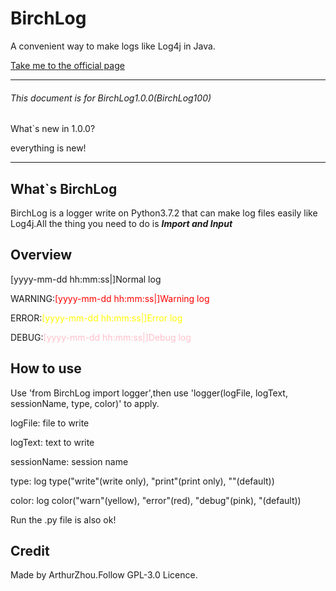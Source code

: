 # BirchLog
A convenient way to make logs like Log4j in Java.

[Take me to the official page](https://github.com/ArthurZhou/BirchLog)
***
###### *This document is for BirchLog1.0.0(BirchLog100)*
What`s new in 1.0.0?

everything is new!
***

## What`s BirchLog
BirchLog is a logger write on Python3.7.2 that can make log files easily like Log4j.All the thing you need to do is 
***Import and Input***

## Overview
[yyyy-mm-dd hh:mm:ss|<session name>]Normal log

WARNING:<span style="color:red">[yyyy-mm-dd hh:mm:ss|<session name>]Warning log</span>

ERROR:<span style="color:yellow">[yyyy-mm-dd hh:mm:ss|<session name>]Error log</span>

DEBUG:<span style="color:pink">[yyyy-mm-dd hh:mm:ss|<session name>]Debug log</span>

## How to use
Use 'from BirchLog<version number> import logger',then use 
'logger(logFile, logText, sessionName, type, color)' to apply.

logFile: file to write

logText: text to write

sessionName: session name

type: log type("write"(write only), "print"(print only), ""(default))

color: log color("warn"(yellow), "error"(red), "debug"(pink), "(default))

Run the .py file is also ok!

## Credit
Made by ArthurZhou.Follow GPL-3.0 Licence.

